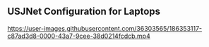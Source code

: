 ## USJNet Configuration for Laptops
https://user-images.githubusercontent.com/36303565/186353117-c87ad3d8-0000-43a7-9cee-38d0214fcdcb.mp4



